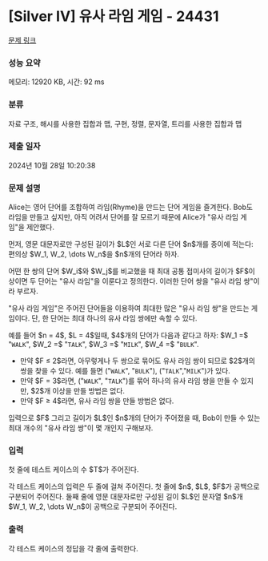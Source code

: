 # [Silver IV] 유사 라임 게임 - 24431 

[문제 링크](https://www.acmicpc.net/problem/24431) 

### 성능 요약

메모리: 12920 KB, 시간: 92 ms

### 분류

자료 구조, 해시를 사용한 집합과 맵, 구현, 정렬, 문자열, 트리를 사용한 집합과 맵

### 제출 일자

2024년 10월 28일 10:20:38

### 문제 설명

<p>Alice는 영어 단어를 조합하여 라임(Rhyme)을 만드는 단어 게임을 즐겨한다. Bob도 라임을 만들고 싶지만, 아직 어려서 단어를 잘 모르기 때문에 Alice가 "유사 라임 게임"을 제안했다.</p>

<p>먼저, 영문 대문자로만 구성된 길이가 $L$인 서로 다른 단어 $n$개를 종이에 적는다: 편의상 $W_1, W_2, \dots W_n$을 $n$개의 단어라 하자.</p>

<p>어떤 한 쌍의 단어 $W_i$와 $W_j$를 비교했을 때 최대 공통 접미사의 길이가 $F$이상이면 두 단어는 "유사 라임"을 이룬다고 정의한다. 이러한 단어 쌍을 "유사 라임 쌍"이라 부르자.</p>

<p>"유사 라임 게임"은 주어진 단어들을 이용하여 최대한 많은 "유사 라임 쌍"을 만드는 게임이다. 단, 한 단어는 최대 하나의 유사 라임 쌍에만 속할 수 있다.</p>

<p>예를 들어 $n = 4$, $L = 4$일때, $4$개의 단어가 다음과 같다고 하자: $W_1 =$ "<code>WALK</code>", $W_2 =$ "<code>TALK</code>", $W_3 =$ "<code>MILK</code>", $W_4 =$ "<code>BULK</code>".</p>

<ul>
	<li>만약 $F ≤ 2$라면, 아무렇게나 두 쌍으로 묶어도 유사 라임 쌍이 되므로 $2$개의 쌍을 찾을 수 있다. 예를 들면 ("<code>WALK</code>", "<code>BULK</code>"), ("<code>TALK</code>","<code>MILK</code>")가 있다.</li>
	<li>만약 $F = 3$라면, ("<code>WALK</code>", "<code>TALK</code>")를 묶어 하나의 유사 라임 쌍을 만들 수 있지만, $2$개 이상을 만들 방법은 없다.</li>
	<li>만약 $F ≥ 4$라면, 유사 라임 쌍을 만들 방법은 없다.</li>
</ul>

<p>입력으로 $F$ 그리고 길이가 $L$인 $n$개의 단어가 주어졌을 때, Bob이 만들 수 있는 최대 개수의 "유사 라임 쌍"이 몇 개인지 구해보자.</p>

### 입력 

 <p>첫 줄에 테스트 케이스의 수 $T$가 주어진다.</p>

<p>각 테스트 케이스의 입력은 두 줄에 걸쳐 주어진다. 첫 줄에 $n$, $L$, $F$가 공백으로 구분되어 주어진다. 둘째 줄에 영문 대문자로만 구성된 길이 $L$인 문자열 $n$개 $W_1, W_2, \dots W_n$이 공백으로 구분되어 주어진다.</p>

### 출력 

 <p>각 테스트 케이스의 정답을 각 줄에 출력한다.</p>

